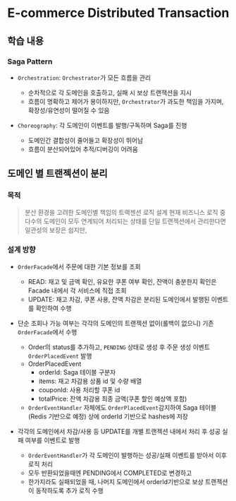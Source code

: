 # E-commerce Distributed Transaction 

## 학습 내용

### Saga Pattern

- `Orchestration`: `Orchestrator`가 모든 흐름을 관리
  - 순차적으로 각 도메인을 호출하고, 실패 시 보상 트랜잭션을 지시
  - 흐름이 명확하고 제어가 용이하지만, `Orchestrator`가 과도한 책임을 가지며, 확장성/유연성이 떨어질 수 있음

- `Choreography`: 각 도메인이 이벤트를 발행/구독하며 Saga를 진행
  - 도메인간 결합성이 줄어들고 확장성이 뛰어남
  - 흐름이 분산되어있어 추적/디버깅이 어려움

## 도메인 별 트랜젝션이 분리

### 목적

> 분산 환경을 고려한 도메인별 책임의 트랙젠션 로직 설계
> 현재 비즈니스 로직 중 다수의 도메인이 모두 연계되어 처리되는 상태를 단일 트랜젝션에서 관리한다면 일관성의 보장은 쉽지만, 

### 설계 방향

- `OrderFacade`에서 주문에 대한 기본 정보를 조회
  - READ: 재고 및 금액 확인, 유요한 쿠폰 여부 확인, 잔액이 충분한지 확인은 Facade 내에서 각 서비스에 직접 조회 
  - UPDATE: 재고 차감, 쿠폰 사용, 잔액 차감은 분리된 도메인에서 발행된 이벤트를 확인하여 수행

- 단순 조회나 가능 여부는 각각의 도메인의 트랜젝션 없이(롤백이 없으니) 기존 `OrderFacade`에서 수행
  - Order의 status를 추가하고, `PENDING` 상태로 생성 후 주문 생성 이벤트`OrderPlacedEvent` 발행
  - OrderPlacedEvent
    - orderId: Saga 테이블 구분자
    - items: 재고 차감용 상품 id 및 수량 배열
    - couponId: 사용 처리할 쿠폰 id
    - totalPrice: 잔액 차감용 최종 금액(쿠폰 할인 예상액 포함)
  - `OrderEventHandler` 자체에도 `OrderPlacedEvent`감지하여 Saga 테이블(Redis 기반으로 예정) 상에 orderId 기반으로 hashes에 저장 
- 각각의 도메인에서 차감/사용 등 UPDATE를 개별 트랜젝션 내에서 처리 후 성공 실패 여부를 이벤트로 발행
  - `OrderEventHandler`가 각 도메인이 발행하는 성공/실패 이벤트를 받아서 이후 로직 처리
  - 모두 반환되었을때엔 PENDING에서 COMPLETED로 변경하고
  - 한가지라도 실패되었을 때, 나머지 도메인에서 orderId기반으로 보상 트랜젝션이 동작하도록 추가 로직 수행